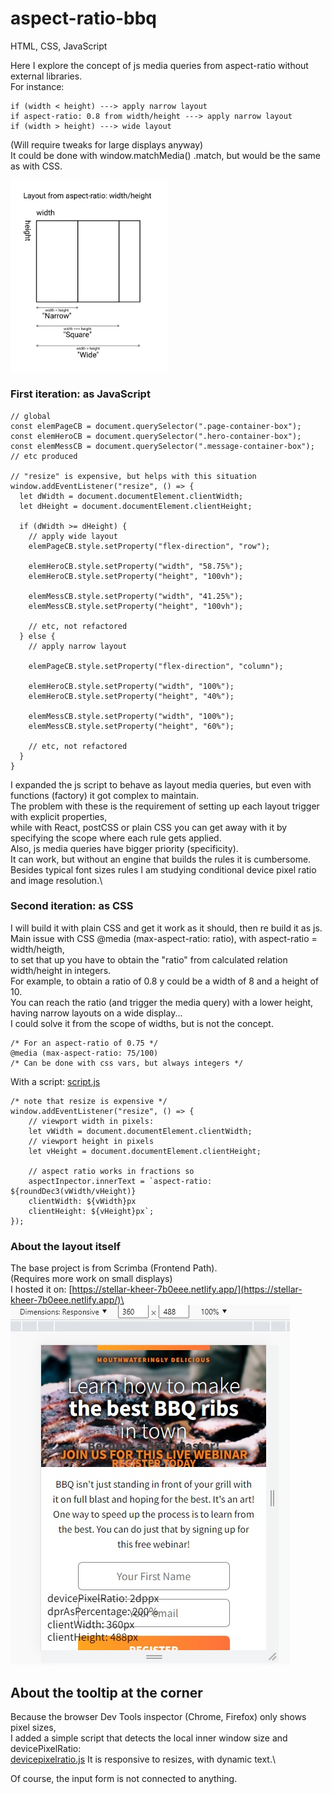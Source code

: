 # aspect-ratio-bbq

HTML, CSS, JavaScript

Here I explore the concept of js media queries from aspect-ratio without external libraries.\
For instance:
```
if (width < height) ---> apply narrow layout
if aspect-ratio: 0.8 from width/height ---> apply narrow layout
if (width > height) ---> wide layout
```
(Will require tweaks for large displays anyway)\
It could be done with window.matchMedia() .match, but would be the same as with CSS.

<img src="./images/aspect-ratio-concept.jpg" width="50%" height="50%"/>

### First iteration: as JavaScript
```
// global
const elemPageCB = document.querySelector(".page-container-box");
const elemHeroCB = document.querySelector(".hero-container-box");
const elemMessCB = document.querySelector(".message-container-box");
// etc produced

// "resize" is expensive, but helps with this situation
window.addEventListener("resize", () => {
  let dWidth = document.documentElement.clientWidth;
  let dHeight = document.documentElement.clientHeight;
  
  if (dWidth >= dHeight) {
    // apply wide layout
    elemPageCB.style.setProperty("flex-direction", "row");
    
    elemHeroCB.style.setProperty("width", "58.75%");
    elemHeroCB.style.setProperty("height", "100vh");
    
    elemMessCB.style.setProperty("width", "41.25%");
    elemMessCB.style.setProperty("height", "100vh");
    
    // etc, not refactored
  } else {
    // apply narrow layout
    
    elemPageCB.style.setProperty("flex-direction", "column");
    
    elemHeroCB.style.setProperty("width", "100%");
    elemHeroCB.style.setProperty("height", "40%");
    
    elemMessCB.style.setProperty("width", "100%");
    elemMessCB.style.setProperty("height", "60%");
    
    // etc, not refactored
  }
}
```

I expanded the js script to behave as layout media queries, but even with functions (factory) it got complex to maintain.\
The problem with these is the requirement of setting up each layout trigger with explicit properties,\
while with React, postCSS or plain CSS you can get away with it by specifying the scope where each rule gets applied.\
Also, js media queries have bigger priority (specificity).\
It can work, but without an engine that builds the rules it is cumbersome.\
Besides typical font sizes rules I am studying conditional device pixel ratio and image resolution.\

### Second iteration: as CSS
I will build it with plain CSS and get it work as it should, then re build it as js.\
Main issue with CSS @media (max-aspect-ratio: ratio), with aspect-ratio = width/heigth,\
to set that up you have to obtain the "ratio" from calculated relation width/height in integers.\
For example, to obtain a ratio of 0.8 y could be a width of 8 and a height of 10.\
You can reach the ratio (and trigger the media query) with a lower height, having narrow layouts on a wide display...\
I could solve it from the scope of widths, but is not the concept.
```
/* For an aspect-ratio of 0.75 */
@media (max-aspect-ratio: 75/100)
/* Can be done with css vars, but always integers */
```
With a script: [script.js](../main/scripts/script.js)
```
/* note that resize is expensive */
window.addEventListener("resize", () => {
    // viewport width in pixels:
    let vWidth = document.documentElement.clientWidth;
    // viewport height in pixels
    let vHeight = document.documentElement.clientHeight;

    // aspect ratio works in fractions so
    aspectInpector.innerText = `aspect-ratio: ${roundDec3(vWidth/vHeight)}
    clientWidth: ${vWidth}px
    clientHeight: ${vHeight}px`;
});
```

### About the layout itself
The base project is from Scrimba (Frontend Path).\
(Requires more work on small displays)\
I hosted it on: [https://stellar-kheer-7b0eee.netlify.app/](https://stellar-kheer-7b0eee.netlify.app/)\
![Narrow layout](./images/layoutnarrow.jpg)

## About the tooltip at the corner
Because the browser Dev Tools inspector (Chrome, Firefox) only shows pixel sizes,\
I added a simple script that detects the local inner window size and devicePixelRatio:\
[devicepixelratio.js](../main/scripts/devicepixelratio.js)
It is responsive to resizes, with dynamic text.\

Of course, the input form is not connected to anything.


